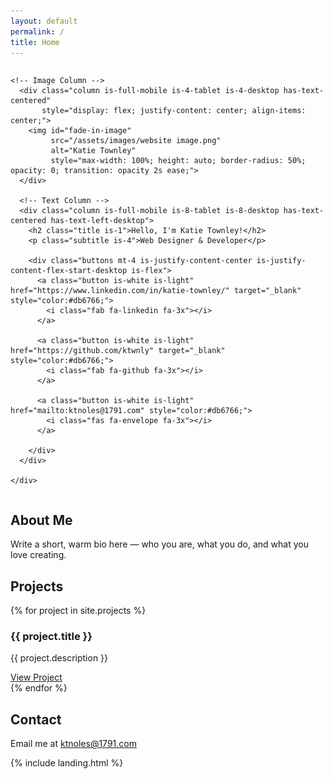 ```yaml
---
layout: default
permalink: /
title: Home
---
```


<section id="hero" class="section">
  <div class="container">
    <div class="columns is-vcentered is-variable is-6 is-multiline">

    <!-- Image Column -->
      <div class="column is-full-mobile is-4-tablet is-4-desktop has-text-centered" 
           style="display: flex; justify-content: center; align-items: center;">
        <img id="fade-in-image" 
             src="/assets/images/website image.png" 
             alt="Katie Townley"
             style="max-width: 100%; height: auto; border-radius: 50%; opacity: 0; transition: opacity 2s ease;">
      </div>

      <!-- Text Column -->
      <div class="column is-full-mobile is-8-tablet is-8-desktop has-text-centered has-text-left-desktop">
        <h2 class="title is-1">Hello, I'm Katie Townley!</h2>
        <p class="subtitle is-4">Web Designer & Developer</p>

        <div class="buttons mt-4 is-justify-content-center is-justify-content-flex-start-desktop is-flex">
          <a class="button is-white is-light" href="https://www.linkedin.com/in/katie-townley/" target="_blank" style="color:#db6766;">
            <i class="fab fa-linkedin fa-3x"></i>
          </a>

          <a class="button is-white is-light" href="https://github.com/ktwnly" target="_blank" style="color:#db6766;">
            <i class="fab fa-github fa-3x"></i>
          </a>

          <a class="button is-white is-light" href="mailto:ktnoles@1791.com" style="color:#db6766;">
            <i class="fas fa-envelope fa-3x"></i>
          </a>
          
        </div>
      </div>

    </div>
  </div>
</section>

<script>
  document.addEventListener("DOMContentLoaded", function () {
    const img = document.getElementById("fade-in-image");
    setTimeout(() => {
      img.style.opacity = 1;
    }, 300); // delay before fade-in starts
  });
</script>

<section id="about" class="section">
  <div class="container">
    <h2 class="title is-2">About Me</h2>
    <p>Write a short, warm bio here — who you are, what you do, and what you love creating.</p>
  </div>
</section>

<section id="projects" class="section">
  <div class="container">
    <h2 class="title is-2">Projects</h2>
    {% for project in site.projects %}
      <div class="box">
        <h3>{{ project.title }}</h3>
        <p>{{ project.description }}</p>
        <a href="{{ project.external_url }}" target="_blank">View Project</a>
      </div>
    {% endfor %}
  </div>
</section>

<section id="contact" class="section">
  <div class="container">
    <h2 class="title is-2">Contact</h2>
    <p>Email me at <a href="mailto:ktnoles@1791.com">ktnoles@1791.com</a></p>
    <!-- Optionally add social icons or a contact form -->
  </div>
</section>


{% include landing.html %}
